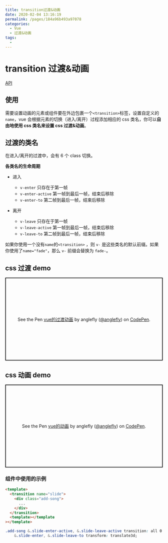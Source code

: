 ```yaml
---
title: transition过渡&动画
date: 2020-02-04 13:16:19
permalink: /pages/184a96b493a97078
categories:
  - Vue
  - 过渡&动画
tags:
  -
---
```


# transition 过渡&动画

[API](https://cn.vuejs.org/v2/guide/transitions.html)

## 使用

需要设置动画的元素或组件要在外边包裹一个`<transition>`标签，设置自定义的`name`，vue 会根据元素的切换（进入/离开）过程添加相应的 css 类名，你可以**自由地使用 css 类名来设置 css 过渡&动画**。

<!-- more -->

## 过渡的类名

在进入/离开的过渡中，会有 6 个 class 切换。

**各类名的生命周期**

- 进入

  - `v-enter` 只存在于第一帧
  - `v-enter-active` 第一帧到最后一帧，结束后移除
  - `v-enter-to` 第二帧到最后一帧，结束后移除

- 离开
  - `v-leave` 只存在于第一帧
  - `v-leave-active` 第一帧到最后一帧，结束后移除
  - `v-leave-to` 第二帧到最后一帧，结束后移除

如果你使用一个没有`name`的`<transition>` ，则 `v-` 是这些类名的默认前缀。如果你使用了`name="fade"`，那么 `v-` 前缀会替换为 `fade-`。

## css 过渡 demo

<p class="codepen" data-height="265" data-theme-id="light" data-default-tab="css,result" data-user="xugaoyi" data-slug-hash="jOPqxvm" style="height: 265px; box-sizing: border-box; display: flex; align-items: center; justify-content: center; border: 2px solid; margin: 1em 0; padding: 1em;" data-pen-title="vue的过渡动画">
  <span>See the Pen <a href="https://codepen.io/xugaoyi/pen/jOPqxvm">
  vue的过渡动画</a> by anglefly (<a href="https://codepen.io/xugaoyi">@anglefly</a>)
  on <a href="https://codepen.io">CodePen</a>.</span>
</p>
<script async src="https://static.codepen.io/assets/embed/ei.js"></script>

## css 动画 demo

<p class="codepen" data-height="265" data-theme-id="light" data-default-tab="css,result" data-user="xugaoyi" data-slug-hash="qBdZyRR" style="height: 265px; box-sizing: border-box; display: flex; align-items: center; justify-content: center; border: 2px solid; margin: 1em 0; padding: 1em;" data-pen-title="vue的动画">
  <span>See the Pen <a href="https://codepen.io/xugaoyi/pen/qBdZyRR">
  vue的动画</a> by anglefly (<a href="https://codepen.io/xugaoyi">@anglefly</a>)
  on <a href="https://codepen.io">CodePen</a>.</span>
</p>
<script async src="https://static.codepen.io/assets/embed/ei.js"></script>

### 组件中使用的示例

```html
<template>
  <transition name="slide">
    <div class="add-song">
      ...
    </div>
  </transition>
  <template></template
></template>
```

```css
.add-song &.slide-enter-active, &.slide-leave-active transition: all 0.3s
    &.slide-enter, &.slide-leave-to transform: translate3d;
```
